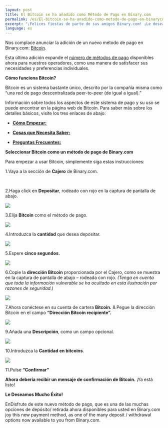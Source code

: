 ```yaml
---
layout: post
title: El Bitcoin se ha añadido como Método de Pago en Binary.com
permalink: /es/El-bitcoin-se-ha-anadido-como-metodo-de-pago-en-binarycom/
excerpt: "¡Felices fiestas de parte de sus amigos Binary.com! ¡Le deseamos un feliz y próspero Año Nuevo!"
language: es
---
```


Nos complace anunciar la adición de un nuevo método de pago en Binary.com: [Bitcoin](https://bitcoin.org/es/).

Esta última adición expande el [número de métodos de pago](http://bit.ly/1lOK1nY) disponibles ahora para nuestros operadores, como una manera de satisfacer sus necesidades y preferencias individuales.


**Cómo funciona Bitcoin?**

Bitcoin es un sistema bastante único, descrito por la compañía misma como “una red de pago descentralizada peer-to-peer (de igual a igual).”

Información sobre todos los aspectos de este sistema de pago y su uso se puede encontrar en la página web de Bitcoin. Para saber más sobre los detalles básicos, visite los tres enlaces de abajo:


+ [**Cómo Empezar:**](https://bitcoin.org/es/como-empezar)

+ [**Cosas que Necesita Saber:**](https://bitcoin.org/es/debes-saber)

+ [**Preguntas Frecuentes:**](https://bitcoin.org/es/faq)


**Seleccionar Bitcoin como un método de pago de Binary.com**

Para empezar a usar Bitcoin, simplemente siga estas instrucciones:

1.Vaya a la sección de **Cajero** de Binary.com.

<br>

2.Haga click en **Depositar**, rodeado con rojo en la captura de pantalla de abajo.

![](/images/Picture1.png)

3.Elija **Bitcoin** como el método de pago.

![](/images/Picture2.png)

4.Introduzca la **cantidad** que desea depositar.

![](/images/Picture3.png)

5.Espere **cinco segundos.**

![](/images/Picture4.png)

6.Copie la **dirección Bitcoin** proporcionada por el Cajero, como se muestra en la captura de pantalla de abajo – rodeada con rojo. *(Tenga en cuenta que toda la información vulnerable se ha ocultado en esta ilustración por razones de seguridad.)*

![](/images/Picture5.png)

7.Ahora conéctese en su cuenta de cartera **Bitcoin.**
8.Pegue la dirección Bitcoin en el campo  **“Dirección Bitcoin recipiente”.**

![](/images/Picture6.png)

9.Añada una **Descripción**, como un campo opcional.

![](/images/Picture7.png)

10.Introduzca la **Cantidad en bitcoins**.

![](/images/Picture8.png)

11.Pulse **“Confirmar"**

**Ahora debería recibir un mensaje de confirmación de Bitcoin.** ¡Ya está listo!

**Le Deseamos Mucho Éxito!**

EnDisfrute de este nuevo método de pago, que es una de las muchas opciones de depósito/ retirada ahora disponibles para usted en Binary.com
joy this new payment method, as one of the many deposit / withdrawal options now available to you from Binary.com.
